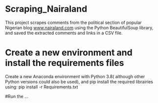 # Scraping_Nairaland
This project scrapes comments from the political section of popular Nigerian blog www.nairaland.com using the Python BeautifulSoup library, and saved the extracted comments and links in a CSV file.

# Create a new environment and install the requirements files
Create a new Anaconda environment with Python 3.8( although other Python versions could also be used), and pip install the required librairies using: 
pip install -r Requirements.txt

#Run the ...
